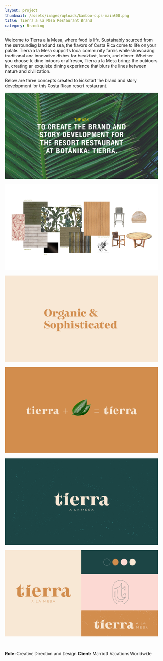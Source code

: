 ```yaml
---
layout: project
thumbnail: /assets/images/uploads/bamboo-cups-main800.png
title: Tierra a la Mesa Restaurant Brand
category: Branding
---
```

Welcome to Tierra a la Mesa, where food is life. Sustainably sourced from the surrounding land and sea, the flavors of Costa Rica come to life on your palate. Tierra a la Mesa supports local community farms while showcasing traditional and innovative dishes for breakfast, lunch, and dinner. Whether you choose to dine indoors or alfresco, Tierra a la Mesa brings the outdoors in, creating an exquisite dining experience that blurs the lines between nature and civilization.

Below are three concepts created to kickstart the brand and story development for this Costa Rican resort restaurant.

![](/assets/images/uploads/tierra.png)

![](/assets/images/uploads/tierra2.png)

![](/assets/images/uploads/tierra3.png)

![](/assets/images/uploads/tierra4.png)

![](/assets/images/uploads/tierra5.png)

![](/assets/images/uploads/tierra6.png)

![]()

**Role:** Creative Direction and Design
**Client:** Marriott Vacations Worldwide